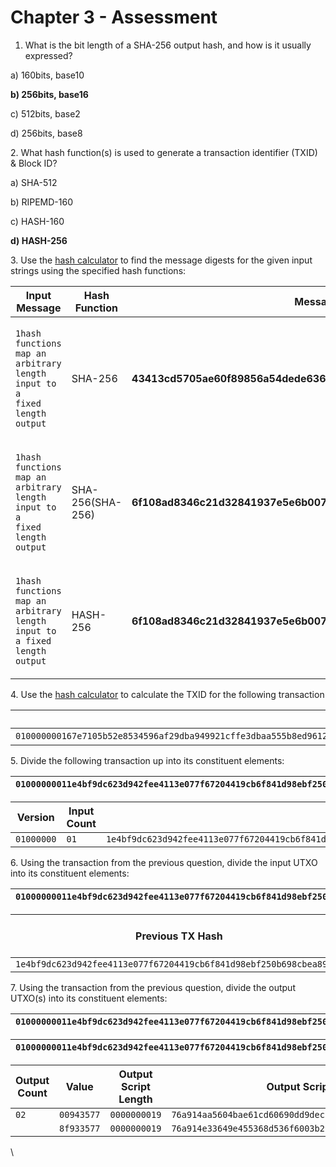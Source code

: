 # Chapter 3 - Assessment



1. What is the bit length of a SHA-256 output hash, and how is it usually expressed?

a) 160bits, base10

**b) 256bits, base16**

c) 512bits, base2

d) 256bits, base8

&#x20;

2\. What hash function(s) is used to generate a transaction identifier (TXID) & Block ID?

a) SHA-512

b) RIPEMD-160

c) HASH-160

**d) HASH-256**

&#x20;

3\. Use the [hash calculator](https://bitcoinsv.academy/hash-calculator) to find the message digests for the given input strings using the specified hash functions:

| **Input Message**                                                                                          | **Hash Function** | **Message Digest**                                                   |
| ---------------------------------------------------------------------------------------------------------- | ----------------- | -------------------------------------------------------------------- |
| <p> </p><p><code>1hash functions map an arbitrary length input to a fixed length output</code></p><p> </p> | SHA-256           | **43413cd5705ae60f89856a54dede636d8f3a7e781461afc86ac3fe5d86b6f604** |
| <p> </p><p><code>1hash functions map an arbitrary length input to a fixed length output</code></p><p> </p> | SHA-256(SHA-256)  | **6f108ad8346c21d32841937e5e6b0074f223c75b9695c02d9d6428071066d5b9** |
| <p><code>1hash functions map an arbitrary length input to a fixed length output</code></p><p> </p>         | HASH-256          | **6f108ad8346c21d32841937e5e6b0074f223c75b9695c02d9d6428071066d5b9** |

&#x20;

4\. Use the [hash calculator](https://bitcoinsv.academy/hash-calculator) to calculate the TXID for the following transaction

| **Serialised TX in HEX**                                                                                                                                                                                                                                                                                                                                                                         | **TXID in Little Endian**                                            | **TXID in Big Endian**                                               |
| ------------------------------------------------------------------------------------------------------------------------------------------------------------------------------------------------------------------------------------------------------------------------------------------------------------------------------------------------------------------------------------------------ | -------------------------------------------------------------------- | -------------------------------------------------------------------- |
| `010000000167e7105b52e8534596af29dba949921cffe3dbaa555b8ed96121346c6755adae000000006a47304402206e4db9dee8449b861e5fdc00ba3bdb80fba8cd52c75489376c54bd65d26262650220453569438e6bc6f957b1f7ff6fff4af2e42edaae1ac885382373d42fa569b17c41210267d2d1f8b3affffa10b68b2756ba7f6f4efafcadbecd145181016178d00b379bffffffff019c276bee000000001976a914accd105073775756cc04962bc1e4893694f50c5588ac00000000` | **33e189f51be6bf7434f893f3a53513f664f25b00d15d96810bd27d3bbe307c35** | **357c30be3b7dd20b81965dd1005bf264f61335a5f393f83474bfe61bf589e133** |

&#x20;

5\. Divide the following transaction up into its constituent elements:

| `01000000011e4bf9dc623d942fee4113e077f67204419cb6f841d98ebf250b698cbea8912b000000006b483045022100a7ce3b1d8cc852e625e5da3159131ba7ba071c7a93684f1d3b8d08b6dbc08e82022041ac850772b5877cc8b724f6a7a92709a65a17a52f78419b67304f2481526b79412102e8a1ab43a501a2ab84a14c5ef1a65c15add65f3ec8230e3fb63644a44ac71003ffffffff0200943577000000001976a914aa5604bae61cd60690dd9dec5efbb841668cb19288ac8f933577000000001976a914e33649e455368d536f6003b2908b6299df5fe8bf88ac00000000` |
| ---------------------------------------------------------------------------------------------------------------------------------------------------------------------------------------------------------------------------------------------------------------------------------------------------------------------------------------------------------------------------------------------------------------------------------------------------------------------- |

| **Version** | **Input Count** | **Input List**                                                                                                                                                                                                                                                                                             | **Output Count** | **Output List**                                                                                                                            | **nLocktime** |
| ----------- | --------------- | ---------------------------------------------------------------------------------------------------------------------------------------------------------------------------------------------------------------------------------------------------------------------------------------------------------- | ---------------- | ------------------------------------------------------------------------------------------------------------------------------------------ | ------------- |
| `01000000`  | `01`            | `1e4bf9dc623d942fee4113e077f67204419cb6f841d98ebf250b698cbea8912b000000006b483045022100a7ce3b1d8cc852e625e5da3159131ba7ba071c7a93684f1d3b8d08b6dbc08e82022041ac850772b5877cc8b724f6a7a92709a65a17a52f78419b67304f2481526b79412102e8a1ab43a501a2ab84a14c5ef1a65c15add65f3ec8230e3fb63644a44ac71003ffffffff` | `02`             | `00943577000000001976a914aa5604bae61cd60690dd9dec5efbb841668cb19288ac8f933577000000001976a914e33649e455368d536f6003b2908b6299df5fe8bf88ac` | `00000000`    |

6\. Using the transaction from the previous question, divide the input UTXO into its constituent elements:

| `01000000011e4bf9dc623d942fee4113e077f67204419cb6f841d98ebf250b698cbea8912b000000006b483045022100a7ce3b1d8cc852e625e5da3159131ba7ba071c7a93684f1d3b8d08b6dbc08e82022041ac850772b5877cc8b724f6a7a92709a65a17a52f78419b67304f2481526b79412102e8a1ab43a501a2ab84a14c5ef1a65c15add65f3ec8230e3fb63644a44ac71003ffffffff0200943577000000001976a914aa5604bae61cd60690dd9dec5efbb841668cb19288ac8f933577000000001976a914e33649e455368d536f6003b2908b6299df5fe8bf88ac00000000` |
| ---------------------------------------------------------------------------------------------------------------------------------------------------------------------------------------------------------------------------------------------------------------------------------------------------------------------------------------------------------------------------------------------------------------------------------------------------------------------- |

| **Previous TX Hash**                                               | **Previous Output Index** | **Input Script Length** | **Input Script**                                                                                                                                                                                                         | **Sequence Number (nSequence)** |
| ------------------------------------------------------------------ | ------------------------- | ----------------------- | ------------------------------------------------------------------------------------------------------------------------------------------------------------------------------------------------------------------------ | ------------------------------- |
| `1e4bf9dc623d942fee4113e077f67204419cb6f841d98ebf250b698cbea8912b` | `00000000`                | `6b`                    | `483045022100a7ce3b1d8cc852e625e5da3159131ba7ba071c7a93684f1d3b8d08b6dbc08e82022041ac850772b5877cc8b724f6a7a92709a65a17a52f78419b67304f2481526b79412102e8a1ab43a501a2ab84a14c5ef1a65c15add65f3ec8230e3fb63644a44ac71003` | `ffffffff`                      |

&#x20;

7\. Using the transaction from the previous question, divide the output UTXO(s) into its constituent elements:

| `01000000011e4bf9dc623d942fee4113e077f67204419cb6f841d98ebf250b698cbea8912b000000006b483045022100a7ce3b1d8cc852e625e5da3159131ba7ba071c7a93684f1d3b8d08b6dbc08e82022041ac850772b5877cc8b724f6a7a92709a65a17a52f78419b67304f2481526b79412102e8a1ab43a501a2ab84a14c5ef1a65c15add65f3ec8230e3fb63644a44ac71003ffffffff0200943577000000001976a914aa5604bae61cd60690dd9dec5efbb841668cb19288ac8f933577000000001976a914e33649e455368d536f6003b2908b6299df5fe8bf88ac00000000` |
| ---------------------------------------------------------------------------------------------------------------------------------------------------------------------------------------------------------------------------------------------------------------------------------------------------------------------------------------------------------------------------------------------------------------------------------------------------------------------- |

| `01000000011e4bf9dc623d942fee4113e077f67204419cb6f841d98ebf250b698cbea8912b000000006b483045022100a7ce3b1d8cc852e625e5da3159131ba7ba071c7a93684f1d3b8d08b6dbc08e82022041ac850772b5877cc8b724f6a7a92709a65a17a52f78419b67304f2481526b79412102e8a1ab43a501a2ab84a14c5ef1a65c15add65f3ec8230e3fb63644a44ac71003ffffffff0200943577000000001976a914aa5604bae61cd60690dd9dec5efbb841668cb19288ac8f933577000000001976a914e33649e455368d536f6003b2908b6299df5fe8bf88ac00000000` |
| ---------------------------------------------------------------------------------------------------------------------------------------------------------------------------------------------------------------------------------------------------------------------------------------------------------------------------------------------------------------------------------------------------------------------------------------------------------------------- |

| **Output Count** | **Value**  | **Output Script Length** | **Output Script**                                    | **Locktime** |
| ---------------- | ---------- | ------------------------ | ---------------------------------------------------- | ------------ |
| `02`             | `00943577` | `0000000019`             | `76a914aa5604bae61cd60690dd9dec5efbb841668cb19288ac` |              |
|                  | `8f933577` | `0000000019`             | `76a914e33649e455368d536f6003b2908b6299df5fe8bf88ac` | `00000000`   |

\

